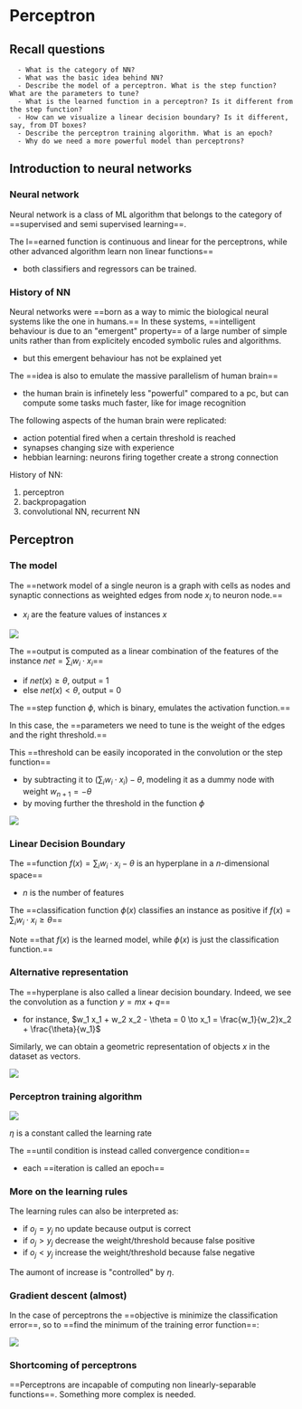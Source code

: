 # Perceptron

## Recall questions
      - What is the category of NN?
      - What was the basic idea behind NN?
      - Describe the model of a perceptron. What is the step function? What are the parameters to tune?
      - What is the learned function in a perceptron? Is it different from the step function? 
      - How can we visualize a linear decision boundary? Is it different, say, from DT boxes?
      - Describe the perceptron training algorithm. What is an epoch?
      - Why do we need a more powerful model than perceptrons?

## Introduction to neural networks

### Neural network

Neural network is a class of ML algorithm that belongs to the category of ==supervised and semi supervised learning==.

The l==earned function is continuous and linear for the perceptrons, while other advanced algorithm learn non linear functions==
- both classifiers and regressors can be trained.

### History of NN

Neural networks were ==born as a way to mimic the biological neural systems like the one in humans.==
In these systems, ==intelligent behaviour is due to an "emergent" property== of a large number of simple units rather than from explicitely encoded symbolic rules and algorithms. 
- but this emergent behaviour has not be explained yet

The ==idea is also to emulate the massive parallelism of human brain==
- the human brain is infinetely less "powerful" compared to a pc, but can compute some tasks much faster, like for image recognition

The following aspects of the human brain were replicated:
- action potential fired when a certain threshold is reached
- synapses changing size with experience
- hebbian learning: neurons firing together create a strong connection

History of NN:
1. perceptron
2. backpropagation
3. convolutional NN, recurrent NN

## Perceptron

### The model

The ==network model of a single neuron is a graph with cells as nodes and synaptic connections as weighted edges from node $x_i$ to neuron node.==
- $x_i$ are the feature values of instances $x$

![](../../..//ML/perceptron.png)

The ==output is computed as a linear combination of the features of the instance $net = \sum_i w_i \cdot x_i$==
- if $net(x) \geq \theta$, output = 1
- else $net(x) < \theta$, output = 0

The ==step function $\phi$, which is binary, emulates the activation function.==

In this case, the ==parameters we need to tune is the weight of the edges and the right threshold.==

This ==threshold can be easily incoporated in the convolution or the step function==
- by subtracting it to $(\sum_i w_i \cdot x_i) - \theta$, modeling it as a dummy node with weight $w_{n+1} = - \theta$
- by moving further the threshold in the function $\phi$

![](../../..//ML/thetaf.png)

### Linear Decision Boundary

The ==function $f(x) = \sum_i w_i \cdot x_i - \theta$  is an hyperplane in a $n$-dimensional space==
- $n$ is the number of features

The ==classification function $\phi(x)$ classifies an instance as positive if $f(x) = \sum_i w_i \cdot x_i \geq \theta$==

Note ==that $f(x)$ is the learned model, while $\phi(x)$ is just the classification function.==

### Alternative representation

The ==hyperplane is also called a linear decision boundary. Indeed, we see the convolution as a function $y = mx + q$==
- for instance, $w_1 x_1 + w_2 x_2 - \theta = 0 \to x_1 = \frac{w_1}{w_2}x_2 + \frac{\theta}{w_1}$

Similarly, we can obtain a geometric representation of objects $x$ in the dataset as vectors.

![](../../..//ML/lineardec.png)

### Perceptron training algorithm

![](../../..//ML/algoperc.png)

$\eta$ is a constant called the learning rate 

The ==until condition is instead called convergence condition==
- each ==iteration is called an epoch==

### More on the learning rules

The learning rules can also be interpreted as:
- if $o_j = y_j$ no update because output is correct
- if $o_j > y_j$ decrease the weight/threshold because false positive
- if $o_j < y_j$ increase the weight/threshold because false negative

The aumont of increase is "controlled" by $\eta$.

### Gradient descent (almost)

In the case of perceptrons the ==objective is minimize the classification error==, so to ==find the minimum of the training error function==:

![](../../..//ML/trainingerr1.png)

### Shortcoming of perceptrons

==Perceptrons are incapable of computing non linearly-separable functions==. Something more complex is needed.